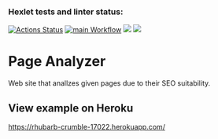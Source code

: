 ### Hexlet tests and linter status:
[![Actions Status](https://github.com/ddm14159/php-project-lvl3/workflows/hexlet-check/badge.svg)](https://github.com/ddm14159/php-project-lvl3/actions)
[![main Workflow](https://github.com/ddm14159/php-project-lvl3/actions/workflows/manual.yml/badge.svg?branch=main)](https://github.com/ddm14159/php-project-lvl3/actions/workflows/manual.yml)
<a href="https://codeclimate.com/github/ddm14159/php-project-lvl3/maintainability"><img src="https://api.codeclimate.com/v1/badges/4de1ae8f0a63b4287ca1/maintainability" /></a>
<a href="https://codeclimate.com/github/ddm14159/php-project-lvl3/test_coverage"><img src="https://api.codeclimate.com/v1/badges/4de1ae8f0a63b4287ca1/test_coverage" /></a>
# Page Analyzer
Web site that anallzes given pages due to their SEO suitability.

## View example on Heroku
https://rhubarb-crumble-17022.herokuapp.com/
